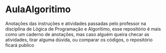 # AulaAlgoritimo
Anotações das instruções e atividades passadas pelo professor na disciplina de Lógica de Programação e Algorítimo, esse repositório é mais como um caderno de anotações, mas caso alguém queira checar as atividades, tirar alguma dúvida, ou comparar os códigos, o repositório ficará publico

